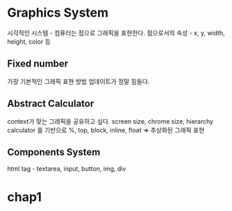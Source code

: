 # Graphics System
시각적인 시스템 - 컴퓨터는 점으로 그래픽을 표현한다.
점으로서의 속성 - x, y, width, height, color 등

## Fixed number
가장 기본적인 그래픽 표현 방법
업데이트가 정말 힘들다.

## Abstract Calculator
context가 맞는 그래픽을 공유하고 싶다.
screen size, chrome size, hierarchy calculator 를 기반으로
%, top, block, inline, float => 추상화된 그래픽 표현

## Components System
html tag - textarea, input, button, img, div


# chap1
